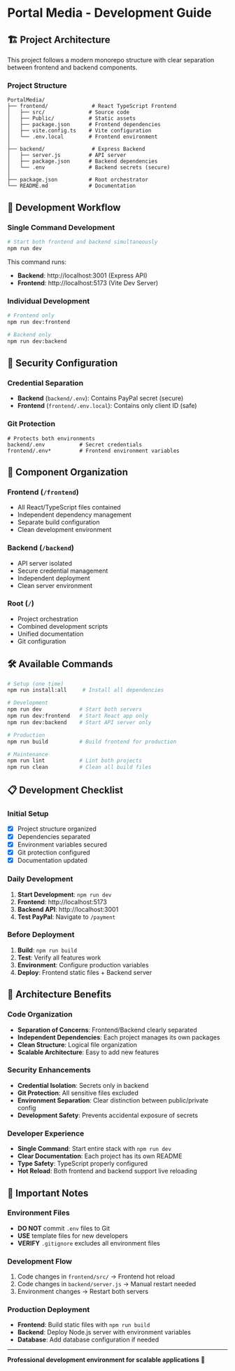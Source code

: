 # Portal Media - Development Guide

## 🏗️ Project Architecture

This project follows a modern monorepo structure with clear separation between frontend and backend components.

### Project Structure

```
PortalMedia/
├── frontend/              # React TypeScript Frontend
│   ├── src/              # Source code
│   ├── Public/           # Static assets
│   ├── package.json      # Frontend dependencies
│   ├── vite.config.ts    # Vite configuration
│   └── .env.local        # Frontend environment
│
├── backend/               # Express Backend
│   ├── server.js         # API server
│   ├── package.json      # Backend dependencies
│   └── .env              # Backend secrets (secure)
│
├── package.json          # Root orchestrator
└── README.md             # Documentation
```

## 🚀 Development Workflow

### Single Command Development

```bash
# Start both frontend and backend simultaneously
npm run dev
```

This command runs:

- **Backend**: http://localhost:3001 (Express API)
- **Frontend**: http://localhost:5173 (Vite Dev Server)

### Individual Development

```bash
# Frontend only
npm run dev:frontend

# Backend only
npm run dev:backend
```

## 🔐 Security Configuration

### Credential Separation

- **Backend** (`backend/.env`): Contains PayPal secret (secure)
- **Frontend** (`frontend/.env.local`): Contains only client ID (safe)

### Git Protection

```gitignore
# Protects both environments
backend/.env           # Secret credentials
frontend/.env*         # Frontend environment variables
```

## 📂 Component Organization

### Frontend (`/frontend`)

- All React/TypeScript files contained
- Independent dependency management
- Separate build configuration
- Clean development environment

### Backend (`/backend`)

- API server isolated
- Secure credential management
- Independent deployment
- Clean server environment

### Root (`/`)

- Project orchestration
- Combined development scripts
- Unified documentation
- Git configuration

## 🛠️ Available Commands

```bash
# Setup (one time)
npm run install:all     # Install all dependencies

# Development
npm run dev            # Start both servers
npm run dev:frontend   # Start React app only
npm run dev:backend    # Start API server only

# Production
npm run build          # Build frontend for production

# Maintenance
npm run lint           # Lint both projects
npm run clean          # Clean all build files
```

## 📋 Development Checklist

### Initial Setup

- [x] Project structure organized
- [x] Dependencies separated
- [x] Environment variables secured
- [x] Git protection configured
- [x] Documentation updated

### Daily Development

1. **Start Development**: `npm run dev`
2. **Frontend**: http://localhost:5173
3. **Backend API**: http://localhost:3001
4. **Test PayPal**: Navigate to `/payment`

### Before Deployment

1. **Build**: `npm run build`
2. **Test**: Verify all features work
3. **Environment**: Configure production variables
4. **Deploy**: Frontend static files + Backend server

## 🎯 Architecture Benefits

### Code Organization

- **Separation of Concerns**: Frontend/Backend clearly separated
- **Independent Dependencies**: Each project manages its own packages
- **Clean Structure**: Logical file organization
- **Scalable Architecture**: Easy to add new features

### Security Enhancements

- **Credential Isolation**: Secrets only in backend
- **Git Protection**: All sensitive files excluded
- **Environment Separation**: Clear distinction between public/private config
- **Development Safety**: Prevents accidental exposure of secrets

### Developer Experience

- **Single Command**: Start entire stack with `npm run dev`
- **Clear Documentation**: Each project has its own README
- **Type Safety**: TypeScript properly configured
- **Hot Reload**: Both frontend and backend support live reloading

## 🚨 Important Notes

### Environment Files

- **DO NOT** commit `.env` files to Git
- **USE** template files for new developers
- **VERIFY** `.gitignore` excludes all environment files

### Development Flow

1. Code changes in `frontend/src/` → Frontend hot reload
2. Code changes in `backend/server.js` → Manual restart needed
3. Environment changes → Restart both servers

### Production Deployment

- **Frontend**: Build static files with `npm run build`
- **Backend**: Deploy Node.js server with environment variables
- **Database**: Add database configuration if needed

---

**Professional development environment for scalable applications** 🚀
